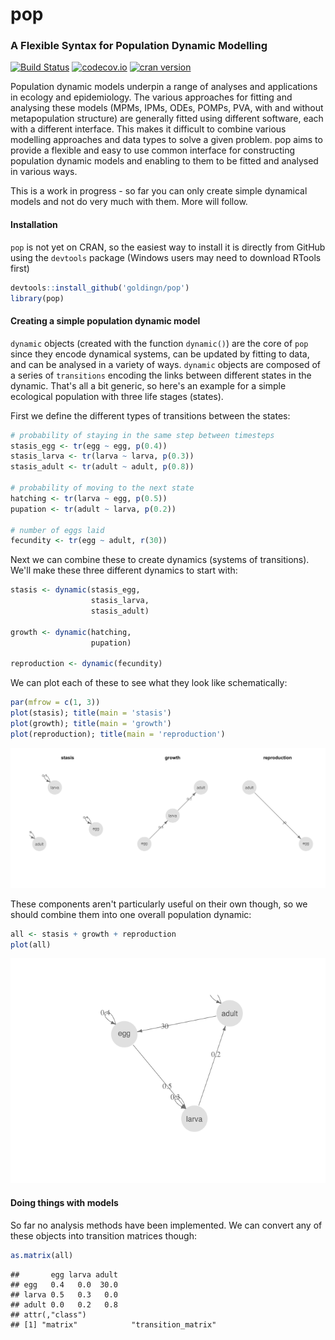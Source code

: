 pop
===

### A Flexible Syntax for Population Dynamic Modelling

[![Build Status](https://travis-ci.org/goldingn/pop.svg)](https://travis-ci.org/goldingn/pop) [![codecov.io](https://codecov.io/github/goldingn/pop/coverage.svg?branch=master)](https://codecov.io/github/goldingn/pop?branch=master) [![cran version](http://www.r-pkg.org/badges/version/pop)](https://cran.rstudio.com/web/packages/pop)

Population dynamic models underpin a range of analyses and applications in ecology and epidemiology. The various approaches for fitting and analysing these models (MPMs, IPMs, ODEs, POMPs, PVA, with and without metapopulation structure) are generally fitted using different software, each with a different interface. This makes it difficult to combine various modelling approaches and data types to solve a given problem. pop aims to provide a flexible and easy to use common interface for constructing population dynamic models and enabling to them to be fitted and analysed in various ways.

This is a work in progress - so far you can only create simple dynamical models and not do very much with them. More will follow.

#### Installation

`pop` is not yet on CRAN, so the easiest way to install it is directly from GitHub using the `devtools` package (Windows users may need to download RTools first)

``` r
devtools::install_github('goldingn/pop')
library(pop)
```

#### Creating a simple population dynamic model

`dynamic` objects (created with the function `dynamic()`) are the core of `pop` since they encode dynamical systems, can be updated by fitting to data, and can be analysed in a variety of ways. `dynamic` objects are composed of a series of `transitions` encoding the links between different states in the dynamic. That's all a bit generic, so here's an example for a simple ecological population with three life stages (states).

First we define the different types of transitions between the states:

``` r
# probability of staying in the same step between timesteps
stasis_egg <- tr(egg ~ egg, p(0.4))
stasis_larva <- tr(larva ~ larva, p(0.3))
stasis_adult <- tr(adult ~ adult, p(0.8))

# probability of moving to the next state
hatching <- tr(larva ~ egg, p(0.5))
pupation <- tr(adult ~ larva, p(0.2))

# number of eggs laid
fecundity <- tr(egg ~ adult, r(30))
```

Next we can combine these to create dynamics (systems of transitions). We'll make these three different dynamics to start with:

``` r
stasis <- dynamic(stasis_egg,
                  stasis_larva,
                  stasis_adult)

growth <- dynamic(hatching,
                  pupation)

reproduction <- dynamic(fecundity)
```

We can plot each of these to see what they look like schematically:

``` r
par(mfrow = c(1, 3))
plot(stasis); title(main = 'stasis')
plot(growth); title(main = 'growth')
plot(reproduction); title(main = 'reproduction')
```

![](readme_files/figure-markdown_github/plot_dynamics-1.png)<!-- -->

These components aren't particularly useful on their own though, so we should combine them into one overall population dynamic:

``` r
all <- stasis + growth + reproduction
plot(all)
```

![](readme_files/figure-markdown_github/all_dynamics-1.png)<!-- -->

#### Doing things with models

So far no analysis methods have been implemented. We can convert any of these objects into transition matrices though:

``` r
as.matrix(all)
```

    ##       egg larva adult
    ## egg   0.4   0.0  30.0
    ## larva 0.5   0.3   0.0
    ## adult 0.0   0.2   0.8
    ## attr(,"class")
    ## [1] "matrix"            "transition_matrix"
